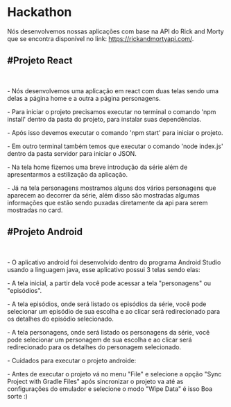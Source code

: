# Hackathon 

Nós desenvolvemos nossas aplicações com base na API do Rick and Morty que se encontra disponível no link: https://rickandmortyapi.com/.

<h2>#Projeto React</h2>
  <br><p> - Nós desenvolvemos uma aplicação em react com duas telas sendo uma delas a página home e a outra a página personagens.</p>
      <p> - Para iniciar o projeto precisamos executar no terminal o comando 'npm install' dentro da pasta do projeto, para instalar suas dependências.</p>
      <p> - Após isso devemos executar o comando 'npm start' para iniciar o projeto.</p>
      <p> - Em outro terminal também temos que executar o comando 'node index.js' dentro da pasta servidor para iniciar o JSON.</p> 
      <p> - Na tela home fizemos uma breve introdução da série além de apresentarmos a estilização da aplicação.</p>
      <p> - Já na tela personagens mostramos alguns dos vários personagens que aparecem ao decorrer da série, além disso são mostradas algumas informações que estão sendo puxadas diretamente da api para serem mostradas no card.</p> 

<h2>#Projeto Android</h2>
   <br><p> - O aplicativo android foi desenvolvido dentro do programa Android Studio usando a linguagem java, esse aplicativo possui 3 telas sendo elas:</p>
       <p> - A tela inicial, a partir dela você pode acessar a tela "personagens" ou "episódios".</p>
       <p> - A tela episódios, onde será listado os episódios da série, você pode selecionar um episódio de sua escolha e ao clicar será redirecionado para os detalhes do episódio selecionado.</p>
       <p> - A tela personagens, onde será listado os personagens da série, você pode selecionar um personagem de sua escolha e ao clicar será redirecionado para os detalhes do personagem selecionado.</p>
       <p> - Cuidados para executar o projeto androide:</p>
       <p> - Antes de executar o projeto vá no menu "File" e selecione a opção "Sync Project with Gradle Files" após sincronizar o projeto va até as configurações do emulador e selecione o modo "Wipe Data" é isso Boa sorte :)</p>
     
